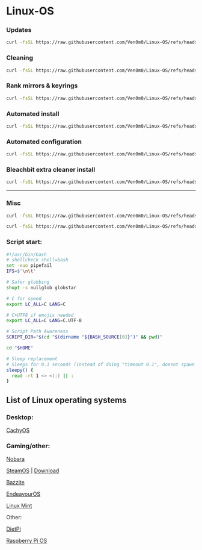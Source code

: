 # Linux-OS  

### Updates

```bash
curl -fsSL https://raw.githubusercontent.com/Ven0m0/Linux-OS/refs/heads/main/Cachyos/Updates.sh | bash
```

### Cleaning

```bash
curl -fsSL https://raw.githubusercontent.com/Ven0m0/Linux-OS/refs/heads/main/Cachyos/Clean.sh | bash
```

### Rank mirrors & keyrings

```bash
curl -fsSL https://raw.githubusercontent.com/Ven0m0/Linux-OS/refs/heads/main/Cachyos/Rank.sh | bash
```

### Automated install

```bash
curl -fsSL https://raw.githubusercontent.com/Ven0m0/Linux-OS/refs/heads/main/Cachyos/Scripts/Install.sh | bash
```

### Automated configuration

```bash
curl -fsSL https://raw.githubusercontent.com/Ven0m0/Linux-OS/refs/heads/main/Cachyos/Scripts/AutoSetup.sh | bash
```

### Bleachbit extra cleaner install

```bash
curl -fsSL https://raw.githubusercontent.com/Ven0m0/Linux-OS/refs/heads/main/Cachyos/Scripts/bleachbit.sh | bash
```

-----

### Misc

```bash
curl -fsSL https://raw.githubusercontent.com/Ven0m0/Linux-OS/refs/heads/main/Cachyos/Rust/Strip-rust.sh | bash

curl -fsSL https://raw.githubusercontent.com/Ven0m0/Linux-OS/refs/heads/main/Cachyos/Debloat.sh | bash
```

### Script start:

```bash
#!/usr/bin/bash
# shellcheck shell=bash
set -euo pipefail
IFS=$'\n\t'

# Safer globbing
shopt -s nullglob globstar

# C for speed
export LC_ALL=C LANG=C

# C+UTF8 if emojis needed
export LC_ALL=C LANG=C.UTF-8

# Script Path Awareness
SCRIPT_DIR="$(cd "$(dirname "${BASH_SOURCE[0]}")" && pwd)"

cd "$HOME"

# Sleep replacement
# Sleeps for 0.1 seconds (instead of doing "timeout 0.1", doesnt spawn subshells --> therefore faster)
sleepy() {
  read -rt 1 <> <(:) || :
}

```

## List of Linux operating systems

### Desktop:

[CachyOS](https://cachyos.org/)


### Gaming/other:

[Nobara](https://nobaraproject.org/)

[SteamOS](https://store.steampowered.com/steamos/buildyourown) | 
[Download](https://store.steampowered.com/steamos/download/?ver=steamdeck&snr=)

[Bazzite](https://bazzite.gg/)

[EndeavourOS](https://endeavouros.com/)

[Linux Mint](https://linuxmint.com/)

Other:

[DietPi](https://dietpi.com/)

[Raspberry Pi OS](https://www.raspberrypi.com/software/)
